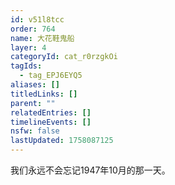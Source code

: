 ```yaml
---
id: v51l8tcc
order: 764
name: 大花鞋鬼船
layer: 4
categoryId: cat_r0rzgkOi
tagIds:
  - tag_EPJ6EYQ5
aliases: []
titledLinks: []
parent: ""
relatedEntries: []
timelineEvents: []
nsfw: false
lastUpdated: 1758087125
---
```


我们永远不会忘记1947年10月的那一天。